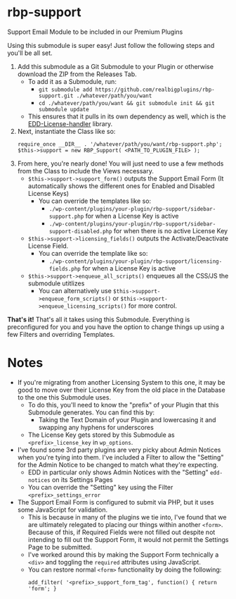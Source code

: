 # rbp-support
Support Email Module to be included in our Premium Plugins

Using this submodule is super easy! Just follow the following steps and you'll be all set.

1. Add this submodule as a Git Submodule to your Plugin or otherwise download the ZIP from the Releases Tab.
    - To add it as a Submodule, run:
      - `git submodule add https://github.com/realbigplugins/rbp-support.git ./whatever/path/you/want`
      - `cd ./whatever/path/you/want && git submodule init && git submodule update`
    - This ensures that it pulls in its own dependency as well, which is the [EDD-License-handler](https://github.com/easydigitaldownloads/EDD-License-handler) library.
2. Next, instantiate the Class like so:
    ```
    require_once __DIR__ . '/whatever/path/you/want/rbp-support.php';
    $this->support = new RBP_Support( <PATH_TO_PLUGIN_FILE> );
    ```
3. From here, you're nearly done! You will just need to use a few methods from the Class to include the Views necessary.
    - `$this->support->support_form()` outputs the Support Email Form (It automatically shows the different ones for Enabled and Disabled License Keys)
      - You can override the templates like so:
        - `./wp-content/plugins/your-plugin/rbp-support/sidebar-support.php` for when a License Key is active
        - `./wp-content/plugins/your-plugin/rbp-support/sidebar-support-disabled.php` for when there is no active License Key
    - `$this->support->licensing_fields()` outputs the Activate/Deactivate License Field. 
      - You can override the template like so:
        - `./wp-content/plugins/your-plugin/rbp-support/licensing-fields.php` for when a License Key is active
    - `$this->support->enqueue_all_scripts()` enqueues all the CSS/JS the submodule utitlizes
      - You can alternatively use `$this->support->enqueue_form_scripts()` or `$this->support->enqueue_licensing_scripts()` for more control.

**That's it!** That's all it takes using this Submodule. Everything is preconfigured for you and you have the option to change things up using a few Filters and overriding Templates.

# Notes

* If you're migrating from another Licensing System to this one, it may be good to move over their License Key from the old place in the Database to the one this Submodule uses.
  - To do this, you'll need to know the "prefix" of your Plugin that this Submodule generates. You can find this by:
    - Taking the Text Domain of your Plugin and lowercasing it and swapping any hyphens for underscores
  - The License Key gets stored by this Submodule as `<prefix>_license_key` in `wp_options`.
* I've found some 3rd party plugins are very picky about Admin Notices when you're tying into them. I've included a Filter to allow the "Setting" for the Admin Notice to be changed to match what they're expecting.
  - EDD in particular only shows Admin Notices with the "Setting" `edd-notices` on its Settings Pages
  - You can override the "Setting" key using the Filter `<prefix>_settings_error`
* The Support Email Form is configured to submit via PHP, but it uses some JavaScript for validation.
  - This is because in many of the plugins we tie into, I've found that we are ultimately relegated to placing our things within another `<form>`. Because of this, if Required Fields were not filled out despite not intending to fill out the Support Form, it would not permit the Settings Page to be submitted.
  - I've worked around this by making the Support Form technically a `<div>` and toggling the `required` attributes using JavaScript.
  - You can restore normal `<form>` functionality by doing the following:
    ```
    add_filter( '<prefix>_support_form_tag', function() { return 'form'; }
    ```
